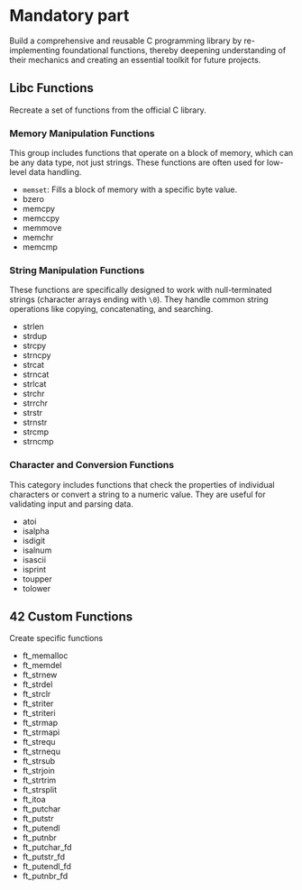 # Mandatory part
Build a comprehensive and reusable C programming library by re-implementing foundational functions, thereby deepening understanding of their mechanics and creating an essential toolkit for future projects.

## Libc Functions
Recreate a set of functions from the official C library.

### Memory Manipulation Functions
This group includes functions that operate on a block of memory, which can be any data type, not just strings. These functions are often used for low-level data handling.
- `memset`: Fills a block of memory with a specific byte value.
- bzero
- memcpy
- memccpy
- memmove
- memchr
- memcmp
  
### String Manipulation Functions
These functions are specifically designed to work with null-terminated strings (character arrays ending with `\0`). They handle common string operations like copying, concatenating, and searching.
- strlen
- strdup
- strcpy
- strncpy
- strcat
- strncat
- strlcat
- strchr
- strrchr
- strstr
- strnstr
- strcmp
- strncmp

### Character and Conversion Functions
This category includes functions that check the properties of individual characters or convert a string to a numeric value. They are useful for validating input and parsing data.
- atoi
- isalpha
- isdigit
- isalnum
- isascii
- isprint
- toupper
- tolower

## 42 Custom Functions
Create specific functions 

- ft_memalloc
- ft_memdel
- ft_strnew
- ft_strdel
- ft_strclr
- ft_striter
- ft_striteri
- ft_strmap
- ft_strmapi
- ft_strequ
- ft_strnequ
- ft_strsub
- ft_strjoin
- ft_strtrim
- ft_strsplit
- ft_itoa
- ft_putchar
- ft_putstr
- ft_putendl
- ft_putnbr
- ft_putchar_fd
- ft_putstr_fd
- ft_putendl_fd
- ft_putnbr_fd
